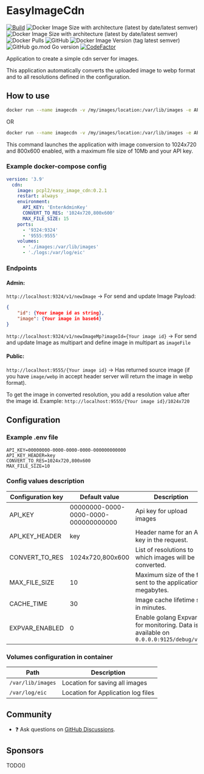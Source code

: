 # EasyImageCdn 
[![Build](https://github.com/pcpl2/EasyImageCdn/actions/workflows/buildApp.yml/badge.svg)](https://github.com/pcpl2/EasyImageCdn/actions/workflows/buildApp.yml) ![Docker Image Size with architecture (latest by date/latest semver)](https://img.shields.io/docker/image-size/pcpl2/easy_image_cdn?arch=amd64&label=Image%20size%20amd64&sort=date) ![Docker Image Size with architecture (latest by date/latest semver)](https://img.shields.io/docker/image-size/pcpl2/easy_image_cdn?arch=arm64&label=Image%20size%20arm64&sort=date) ![Docker Pulls](https://img.shields.io/docker/pulls/pcpl2/easy_image_cdn) ![GitHub](https://img.shields.io/github/license/pcpl2/EasyImageCdn) ![Docker Image Version (tag latest semver)](https://img.shields.io/docker/v/pcpl2/easy_image_cdn/0.2.1) ![GitHub go.mod Go version](https://img.shields.io/github/go-mod/go-version/pcpl2/EasyImageCdn) [![CodeFactor](https://www.codefactor.io/repository/github/pcpl2/easyimagecdn/badge)](https://www.codefactor.io/repository/github/pcpl2/easyimagecdn)

Application to create a simple cdn server for images.

This application automatically converts the uploaded image to webp format and to all resolutions defined in the configuration.

## How to use

```sh
docker run --name imagecdn -v /my/images/location:/var/lib/images -e API_KEY=EnterAdminKey -d ghcr.io/pcpl2/easy_image_cdn:0.2.1
```

OR

```sh
docker run --name imagecdn -v /my/images/location:/var/lib/images -e API_KEY=EnterAdminKey -d pcpl2/easy_image_cdn:0.2.1
```

This command launches the application with image conversion to 1024x720 and 800x600 enabled, with a maximum file size of 10Mb and your API key.


### Example docker-compose config
```yml
version: '3.9'
  cdn:
    image: pcpl2/easy_image_cdn:0.2.1
    restart: always
    environment:
      API_KEY: 'EnterAdminKey'
      CONVERT_TO_RES: '1024x720,800x600'
      MAX_FILE_SIZE: 15
    ports:
      - '9324:9324'
      - '9555:9555'
    volumes:
      - './images:/var/lib/images'
      - './logs:/var/log/eic'
```

### Endpoints

#### Admin:

`http://localhost:9324/v1/newImage` -> For send and update Image
Payload:

```json
{
    "id": {Your image id as string},
    "image": {Your image in base64}
}
```
`http://localhost:9324/v1/newImageMp?imageId={Your image id}` -> For send and update Image as multipart and define image in multipart as `imageFile`

#### Public:

`http://localhost:9555/{Your image id}` -> Has returned source image (if you have `image/webp` in accept header server will return the image in webp format).

To get the image in converted resolution, you add a resolution value after the image id. Example:
`http://localhost:9555/{Your image id}/1024x720`

## Configuration

### Example .env file

```env
API_KEY=00000000-0000-0000-0000-000000000000
API_KEY_HEADER=key
CONVERT_TO_RES=1024x720,800x600
MAX_FILE_SIZE=10
```

### Config values description

| Configuration key | Default value | Description |
| ----------- | --------- | ----------- |
| API_KEY | 00000000-0000-0000-0000-000000000000 | Api key for upload images |
| API_KEY_HEADER | key | Header name for an API key in the request. |
| CONVERT_TO_RES | 1024x720,800x600 | List of resolutions to which images will be converted. |
| MAX_FILE_SIZE | 10 | Maximum size of the file sent to the application in megabytes. |
| CACHE_TIME | 30 | Image cache lifetime set in minutes. |
| EXPVAR_ENABLED | 0 | Enable golang Expvar for monitoring. Data is available on `0.0.0.0:9125/debug/vars` |


### Volumes configuration in container
| Path | Description |
| ----------- | ----------- |
| `/var/lib/images` | Location for saving all images |
| `/var/log/eic` | Location for Application log files |


## Community
* ❓ Ask questions on [GitHub Discussions](https://github.com/pcpl2/EasyImageCdn/discussions).

## Sponsors
TODO()

